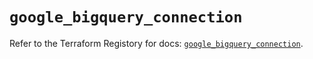 # `google_bigquery_connection`

Refer to the Terraform Registory for docs: [`google_bigquery_connection`](https://registry.terraform.io/providers/hashicorp/google/4.83.0/docs/resources/bigquery_connection).
